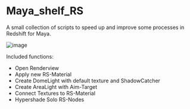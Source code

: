 # Maya_shelf_RS
A small collection of scripts to speed up and improve some processes in Redshift for Maya.

![image](https://github.com/ThomasSchienagel/Maya_shelf_RS/assets/135319899/c907d98f-1f67-48d3-bc5c-cacd74bb2c79)

Included functions:
- Open Renderview
- Apply new RS-Material
- Create DomeLight with default texture and ShadowCatcher
- Create AreaLight with Aim-Target
- Connect Textures to RS-Material
- Hypershade Solo RS-Nodes


